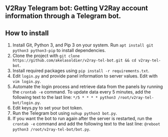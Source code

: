 ## V2Ray Telegram bot: **Getting V2Ray account information through a Telegram bot.**

## How to install
1. Install Git, Python 3, and Pip 3 on your system. Run `apt install git python3 python3-pip` to install dependencies.
2. Clone the project with `git clone https://github.com/akelasoldier/v2ray-tel-bot.git && cd v2ray-tel-bot`.
3. Install required packages using `pip install -r requirements.txt`.
4. Edit `login.py` and provide panel information to server values. Edit with `vim login.py`.
5. Automate the login process and retrieve data from the panels by running the `crontab -e` command. To update data every 5 minutes, add the following text to the last line: `*/5 * * * * python3 /root/v2ray-tel-bot/login.py`.
6. Edit keys.py to set your bot token.
7. Run the Telegram bot using `nohup python3 bot.py`.
8. If you want the bot to run again after the server is restarted, run the `crontab -e` command and add the following text to the last line: `@reboot python3 /root/v2ray-tel-bot/bot.py`.
